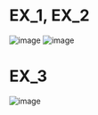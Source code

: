 # EX_1, EX_2
![image](https://user-images.githubusercontent.com/104380929/184615813-2ddc6fcc-c595-4b85-917f-82f8fc8ce673.png)
![image](https://user-images.githubusercontent.com/104380929/184615895-ed46f011-feaf-4ac8-a4f0-4113e6e0ecbb.png)

# EX_3
![image](https://user-images.githubusercontent.com/104380929/184624567-7f7c1450-5bae-4686-80d2-be0647af4781.png)
